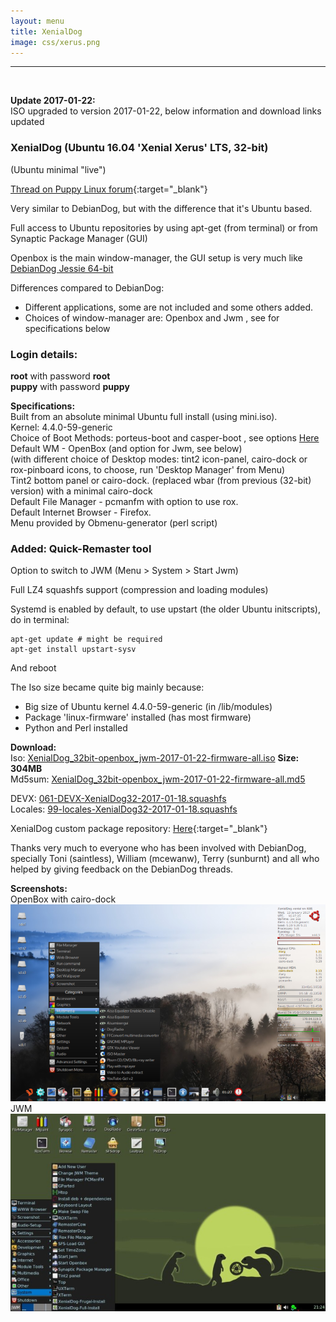 ```yaml
---
layout: menu
title: XenialDog
image: css/xerus.png
---
```


---
<br>

**Update 2017-01-22:**   
ISO upgraded to version 2017-01-22, below information and download links updated

### XenialDog (Ubuntu 16.04 'Xenial Xerus' LTS, 32-bit)
(Ubuntu minimal "live")

[Thread on Puppy Linux forum](http://murga-linux.com/puppy/viewtopic.php?t=106696){:target="_blank"}

Very similar to DebianDog, but with the difference that it's Ubuntu based.

Full access to Ubuntu repositories by using apt-get (from terminal) or from Synaptic Package Manager (GUI)

Openbox is the main window-manager, the GUI setup is very much like [DebianDog Jessie 64-bit](zz02debiandog64.html)

Differences compared to DebianDog:
    
- Different applications, some are not included and some others added.    
- Choices of window-manager are: Openbox and Jwm , see for specifications below    

### Login details:    
**root** with password **root**        
**puppy** with password **puppy**    

**Specifications:**    
Built from an absolute minimal Ubuntu full install (using mini.iso).    
Kernel: 4.4.0-59-generic    
Choice of Boot Methods: porteus-boot and casper-boot , see options [Here](https://github.com/DebianDog/xenialdog/wiki)   
Default WM - OpenBox (and option for Jwm, see below)    
(with different choice of Desktop modes: tint2 icon-panel, cairo-dock or rox-pinboard icons, to choose, run 'Desktop Manager' from Menu)    
Tint2 bottom panel or cairo-dock.
(replaced wbar (from previous (32-bit) version) with a minimal cairo-dock       
Default File Manager - pcmanfm with option to use rox.    
Default Internet Browser - Firefox.    
Menu provided by Obmenu-generator (perl script)

### Added: Quick-Remaster tool     
 
Option to switch to JWM (Menu > System > Start Jwm)    

Full LZ4 squashfs support (compression and loading modules)    

Systemd is enabled by default, to use upstart (the older Ubuntu initscripts), do in terminal:
    
```
apt-get update # might be required    
apt-get install upstart-sysv
```    
And reboot    

The Iso size became quite big mainly because:    
- Big size of Ubuntu kernel 4.4.0-59-generic (in /lib/modules)    
- Package 'linux-firmware' installed (has most firmware)        
- Python and Perl installed    

**Download:**    
Iso: [XenialDog_32bit-openbox_jwm-2017-01-22-firmware-all.iso](https://github.com/DebianDog/xenialdog/releases/download/v0.1/XenialDog_32bit-openbox_jwm-2017-01-22-firmware-all.iso) **Size: 304MB**        
Md5sum: [XenialDog_32bit-openbox_jwm-2017-01-22-firmware-all.md5](https://github.com/DebianDog/xenialdog/releases/download/v0.1/XenialDog_32bit-openbox_jwm-2017-01-22-firmware-all.md5)   

DEVX: [061-DEVX-XenialDog32-2017-01-18.squashfs](https://github.com/DebianDog/xenialdog/releases/download/v1.0/061-DEVX-XenialDog-2016-05-21.squashfs)    
Locales: [99-locales-XenialDog32-2017-01-18.squashfs](https://github.com/DebianDog/xenialdog/releases/download/v1.0/99-locales-XenialDog-2016-05-21.squashfs)

XenialDog custom package repository:  [Here](https://debiandog.github.io/xenialdog/Packages/){:target="_blank"}        

Thanks very much to everyone who has been involved with DebianDog, specially Toni (saintless), William (mcewanw), Terry (sunburnt) and all who helped by giving feedback on the DebianDog threads.

**Screenshots:**    
OpenBox with cairo-dock    
![OpenBox](images/xendog32_cairo-dock.png)       
JWM      
![JWM](images/xendog_jwm.jpg) 



